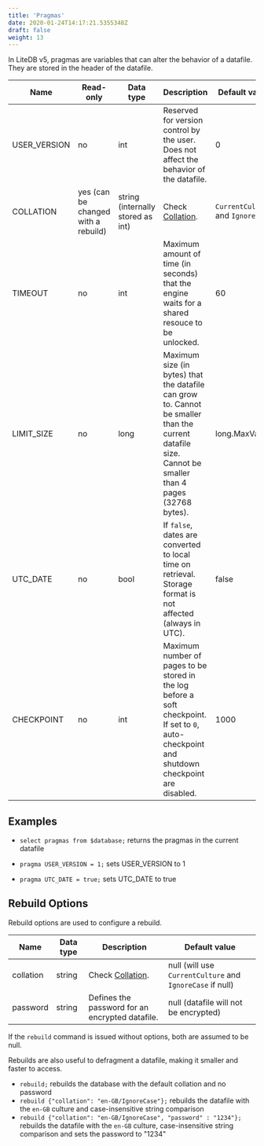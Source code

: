 ```yaml
---
title: 'Pragmas'
date: 2020-01-24T14:17:21.5355348Z
draft: false
weight: 13
---
```


In LiteDB v5, pragmas are variables that can alter the behavior of a datafile. They are stored in the header of the datafile.

|Name|Read-only|Data type|Description|Default value|
|----|----|----|----|----|
|USER_VERSION|no|int|Reserved for version control by the user. Does not affect the behavior of the datafile.|0|
|COLLATION|yes (can be changed with a rebuild)|string (internally stored as int)|Check [Collation](../collation).|`CurrentCulture` and `IgnoreCase`
|TIMEOUT|no|int|Maximum amount of time (in seconds) that the engine waits for a shared resouce to be unlocked.|60|
|LIMIT_SIZE|no|long|Maximum size (in bytes) that the datafile can grow to. Cannot be smaller than the current datafile size. Cannot be smaller than 4 pages (32768 bytes).|long.MaxValue|
|UTC_DATE|no|bool|If `false`, dates are converted to local time on retrieval. Storage format is not affected (always in UTC).|false|
|CHECKPOINT|no|int|Maximum number of pages to be stored in the log before a soft checkpoint. If set to `0`, auto-checkpoint and shutdown checkpoint are disabled.|1000|

## Examples

- `select pragmas from $database;` returns the pragmas in the current datafile

- `pragma USER_VERSION = 1;` sets USER_VERSION to 1

- `pragma UTC_DATE = true;` sets UTC_DATE to true

## Rebuild Options

<span id="rebuildOptions"></rebuildOptions>

Rebuild options are used to configure a rebuild.

|Name|Data type|Description|Default value|
|----|----|----|----|
|collation|string|Check [Collation](../collation).|null (will use `CurrentCulture` and `IgnoreCase` if null)|
|password|string|Defines the password for an encrypted datafile.|null (datafile will not be encrypted)|

If the `rebuild` command is issued without options, both are assumed to be null.

Rebuilds are also useful to defragment a datafile, making it smaller and faster to access.

- `rebuild;` rebuilds the database with the default collation and no password
- `rebuild {"collation": "en-GB/IgnoreCase"};` rebuilds the datafile with the `en-GB` culture and case-insensitive string comparison
- `rebuild {"collation": "en-GB/IgnoreCase", "password" : "1234"};` rebuilds the datafile with the `en-GB` culture, case-insensitive string comparison and sets the password to "1234"